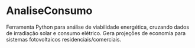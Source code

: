 # AnaliseConsumo
Ferramenta Python para análise de viabilidade energética, cruzando dados de irradiação solar e consumo elétrico. Gera projeções de economia para sistemas fotovoltaicos residenciais/comerciais.
